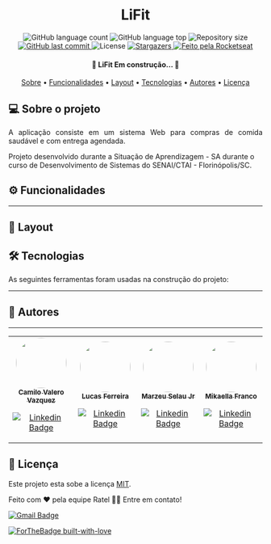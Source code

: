 <h1 align="center">LiFit</h1>

<p align="center">
  <img alt="GitHub language count" src="https://img.shields.io/github/languages/count/Marzeu/LiFit?color=%2304D361">

  <img alt="GitHub language top" src="https://img.shields.io/github/languages/top/marzeu/lifit">  

  <img alt="Repository size" src="https://img.shields.io/github/repo-size/Marzeu/LiFit">  
  
  <a href="https://github.com/Marzeu/LiFit/commits/master">
    <img alt="GitHub last commit" src="https://img.shields.io/github/last-commit/Marzeu/LiFit">
  </a>
    
   <img alt="License" src="https://img.shields.io/badge/license-MIT-brightgreen">

   <a href="https://github.com/Marzeu/LiFit/stargazers">
    <img alt="Stargazers" src="https://img.shields.io/github/stars/Marzeu/LiFit?style=social">
  </a>

  <a href="#">
    <img alt="Feito pela Rocketseat" src="https://img.shields.io/badge/feito%20por-Ratel-FF61F6">
  </a>
</p>

<h4 align="center"> 
	🚧  LiFit Em construção... 🚧
</h4>

<p align="center">
 <a href="#-sobre-o-projeto">Sobre</a> •
 <a href="#%EF%B8%8F-funcionalidades">Funcionalidades</a> •
 <a href="#-layout">Layout</a> • 
 <!-- <a href="#-como-executar-o-projeto">Como executar</a> •  -->
 <a href="#-tecnologias">Tecnologias</a> •  
 <a href="#-autores">Autores</a> • 
 <a href="#user-content--licença">Licença</a>
</p>

## 💻 Sobre o projeto
  
<p align="justify">
A aplicação consiste em um sistema Web para compras de comida saudável e com entrega agendada.

Projeto desenvolvido durante a Situação de Aprendizagem - SA durante o curso de Desenvolvimento de Sistemas do SENAI/CTAI - Florinópolis/SC. 
</p>

## ⚙️ Funcionalidades

<!-- - [x] Empresas ou entidades podem se cadastrar na plataforma web enviando:
  - [x] uma imagem do ponto de coleta
  - [x] nome da entidade, email e whatsapp
  - [x] e o endereço para que ele possa aparecer no mapa
  - [x] além de selecionar um ou mais ítens de coleta: 
   
- [x] Os usuários tem acesso ao aplicativo móvel, onde podem:
  - [x] navegar pelo mapa para ver as instituições cadastradas
  - [x] entrar em contato com a entidade através do E-mail ou do WhatsApp -->

---

## 🎨 Layout

<!-- O layout da aplicação está disponível no Figma:

<a href="https://www.figma.com/file/1SxgOMojOB2zYT0Mdk28lB/Ecoleta?node-id=136%3A546">
  <img alt="Made by tgmarinho" src="https://img.shields.io/badge/Acessar%20Layout%20-Figma-%2304D361">
</a> -->

## 🛠 Tecnologias

As seguintes ferramentas foram usadas na construção do projeto:

<!-- #### **Website**  ([React](https://reactjs.org/)  +  [TypeScript](https://www.typescriptlang.org/))

-   **[React Router Dom](https://github.com/ReactTraining/react-router/tree/master/packages/react-router-dom)**
-   **[React Icons](https://react-icons.github.io/react-icons/)**
-   **[Axios](https://github.com/axios/axios)**
-   **[Leaflet](https://react-leaflet.js.org/en/)**
-   **[React Leaflet](https://react-leaflet.js.org/)**
-   **[React Dropzone](https://github.com/react-dropzone/react-dropzone)**

> Veja o arquivo  [package.json](https://github.com/tgmarinho/README-ecoleta/blob/master/web/package.json)

#### [](https://github.com/tgmarinho/Ecoleta#server-nodejs--typescript)**Server**  ([NodeJS](https://nodejs.org/en/)  +  [TypeScript](https://www.typescriptlang.org/))

-   **[Express](https://expressjs.com/)**
-   **[CORS](https://expressjs.com/en/resources/middleware/cors.html)**
-   **[KnexJS](http://knexjs.org/)**
-   **[SQLite](https://github.com/mapbox/node-sqlite3)**
-   **[ts-node](https://github.com/TypeStrong/ts-node)**
-   **[dotENV](https://github.com/motdotla/dotenv)**
-   **[Multer](https://github.com/expressjs/multer)**
-   **[Celebrate](https://github.com/arb/celebrate)**
-   **[Joi](https://github.com/hapijs/joi)**

> Veja o arquivo  [package.json](https://github.com/tgmarinho/README-ecoleta/blob/master/server/package.json)

#### [](https://github.com/tgmarinho/Ecoleta#mobile-react-native--typescript)**Mobile**  ([React Native](http://www.reactnative.com/)  +  [TypeScript](https://www.typescriptlang.org/))

-   **[Expo](https://expo.io/)**
-   **[Expo Google Fonts](https://github.com/expo/google-fonts)**
-   **[React Navigation](https://reactnavigation.org/)**
-   **[React Native Maps](https://github.com/react-native-community/react-native-maps)**
-   **[Expo Constants](https://docs.expo.io/versions/latest/sdk/constants/)**
-   **[React Native SVG](https://github.com/react-native-community/react-native-svg)**
-   **[Axios](https://github.com/axios/axios)**
-   **[Expo Location](https://docs.expo.io/versions/latest/sdk/location/)**
-   **[Expo Mail Composer](https://docs.expo.io/versions/latest/sdk/mail-composer/)**

> Veja o arquivo  [package.json](https://github.com/tgmarinho/README-ecoleta/blob/master/mobile/package.json)

#### [](https://github.com/tgmarinho/Ecoleta#utilit%C3%A1rios)**Utilitários**

-   Protótipo:  **[Figma](https://www.figma.com/)**  →  **[Protótipo (Ecoleta)](https://www.figma.com/file/1SxgOMojOB2zYT0Mdk28lB/Ecoleta)**
-   API:  **[IBGE API](https://servicodados.ibge.gov.br/api/docs/localidades?versao=1)**  →  **[API de UFs](https://servicodados.ibge.gov.br/api/docs/localidades?versao=1#api-UFs-estadosGet)**,  **[API de Municípios](https://servicodados.ibge.gov.br/api/docs/localidades?versao=1#api-Municipios-estadosUFMunicipiosGet)**
-   Maps:  **[Leaflet](https://react-leaflet.js.org/en/)**
-   Editor:  **[Visual Studio Code](https://code.visualstudio.com/)**  → Extensions:  **[SQLite](https://marketplace.visualstudio.com/items?itemName=alexcvzz.vscode-sqlite)**
-   Markdown:  **[StackEdit](https://stackedit.io/)**,  **[Markdown Emoji](https://gist.github.com/rxaviers/7360908)**
-   Commit Conventional:  **[Commitlint](https://github.com/conventional-changelog/commitlint)**
-   Teste de API:  **[Insomnia](https://insomnia.rest/)**
-   Ícones:  **[Feather Icons](https://feathericons.com/)**,  **[Font Awesome](https://fontawesome.com/)**
-   Fontes:  **[Ubuntu](https://fonts.google.com/specimen/Ubuntu)**,  **[Roboto](https://fonts.google.com/specimen/Roboto)** -->

---

## 🦸 Autores
---
<table>
<tr>
<td align="center"><a href="https://github.com/CamilexXx"><img style="border-radius: 50%;" src="https://avatars0.githubusercontent.com/u/62322797?s=460&u=80cba142cec034ff81f7e414474e5d26ca3b6c46&v=4" width="100px;" alt=""/>
<br /><sub><b>Camilo Valero Vazquez</b></sub></a>

[![Linkedin Badge](https://img.shields.io/badge/-Camilo-blue?style=flat-square&logo=Linkedin&logoColor=white&link=https://www.linkedin.com/in/marzeu-selau-junior/)](https://www.linkedin.com/in/marzeu-selau-junior/)
</td>

<td align="center">
<a href="https://github.com/LucasFerreira-1">
 <img style="border-radius: 50%;" src="https://avatars2.githubusercontent.com/u/62311948?s=460&u=11ae9f3a7f2f11179be982b38afb63b7973b4921&v=4" width="100px;" alt=""/>
 <br />
 <sub><b>Lucas Ferreira</b></sub></a>

[![Linkedin Badge](https://img.shields.io/badge/-LucasFerreira-blue?style=flat-square&logo=Linkedin&logoColor=white&link=https://www.linkedin.com/in/marzeu-selau-junior/)](https://www.linkedin.com/in/marzeu-selau-junior/) 
</td>

<td align="center">
<a href="https://github.com/Marzeu">
 <img style="border-radius: 50%;" src="https://avatars0.githubusercontent.com/u/51306062?s=460&u=326999fd00b8f9f5329d69eb579580d080179818&v=4" width="100px;" alt=""/>
 <br />
 <sub><b>Marzeu Selau Jr</b></sub></a>

[![Linkedin Badge](https://img.shields.io/badge/-Marzeu-blue?style=flat-square&logo=Linkedin&logoColor=white&link=https://www.linkedin.com/in/marzeu-selau-junior/)](https://www.linkedin.com/in/marzeu-selau-junior/) 
</td>

<td align="center">
<a href="https://github.com/mikaellafranco">
 <img style="border-radius: 50%;" src="https://avatars1.githubusercontent.com/u/65317307?s=460&v=4" width="100px;" alt=""/>
 <br />
 <sub><b>Mikaella Franco</b></sub></a>

[![Linkedin Badge](https://img.shields.io/badge/-Mikaella-pink?style=flat-square&logo=Linkedin&logoColor=white&link=https://www.linkedin.com/in/marzeu-selau-junior/)](https://www.linkedin.com/in/marzeu-selau-junior/)
</tr>
</table>

## 📝 Licença

Este projeto esta sobe a licença [MIT](./LICENSE).

Feito com ❤️ pela equipe Ratel 👋🏽 Entre em contato!

[![Gmail Badge](https://img.shields.io/badge/-ratelequipe@gmail.com-c14438?style=flat-square&logo=Gmail&logoColor=white&link=mailto:ratelequipe@gmail.com)](mailto:ratelequipe@gmail.com)

[![ForTheBadge built-with-love](http://ForTheBadge.com/images/badges/built-with-love.svg)](https://GitHub.com/Marzeu/)
